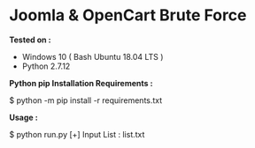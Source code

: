 # Joomla &amp; OpenCart Brute Force

<b>Tested on :</b>
- Windows 10 ( Bash Ubuntu 18.04 LTS )
- Python 2.7.12

<b>Python pip Installation Requirements :</b>

$ python -m pip install -r requirements.txt

<b>Usage :</b>

$ python run.py
[+] Input List : list.txt
